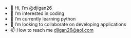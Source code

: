 - 👋 Hi, I’m @djigan26
- 👀 I’m interested in coding
- 🌱 I’m currently learning python 
- 💞️ I’m looking to collaborate on developing applications
- 📫 How to reach me djigan26@aol.com

<!---
djigan26/djigan26 is a ✨ special ✨ repository because its `README.md` (this file) appears on your GitHub profile.
You can click the Preview link to take a look at your changes.
--->
